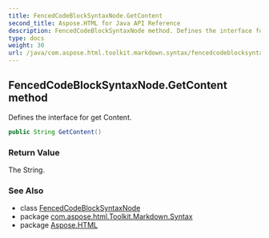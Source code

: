 ```yaml
---
title: FencedCodeBlockSyntaxNode.GetContent
second_title: Aspose.HTML for Java API Reference
description: FencedCodeBlockSyntaxNode method. Defines the interface for get Content
type: docs
weight: 30
url: /java/com.aspose.html.toolkit.markdown.syntax/fencedcodeblocksyntaxnode/getcontent/
---
```

## FencedCodeBlockSyntaxNode.GetContent method

Defines the interface for get Content.

```java
public String GetContent()
```

### Return Value

The String.

### See Also

* class [FencedCodeBlockSyntaxNode](../)
* package [com.aspose.html.Toolkit.Markdown.Syntax](../../fencedcodeblocksyntaxnode/)
* package [Aspose.HTML](../../../)
